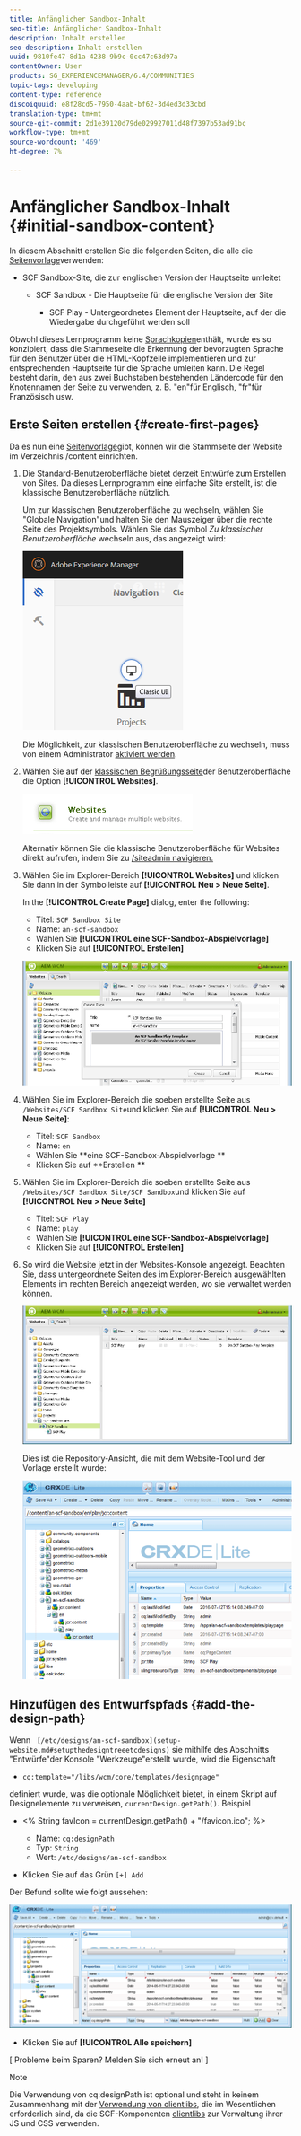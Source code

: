 ```yaml
---
title: Anfänglicher Sandbox-Inhalt
seo-title: Anfänglicher Sandbox-Inhalt
description: Inhalt erstellen
seo-description: Inhalt erstellen
uuid: 9810fe47-8d1a-4238-9b9c-0cc47c63d97a
contentOwner: User
products: SG_EXPERIENCEMANAGER/6.4/COMMUNITIES
topic-tags: developing
content-type: reference
discoiquuid: e8f28cd5-7950-4aab-bf62-3d4ed3d33cbd
translation-type: tm+mt
source-git-commit: 2d1e39120d79de029927011d48f7397b53ad91bc
workflow-type: tm+mt
source-wordcount: '469'
ht-degree: 7%

---
```



# Anfänglicher Sandbox-Inhalt {#initial-sandbox-content}

In diesem Abschnitt erstellen Sie die folgenden Seiten, die alle die [Seitenvorlage](initial-app.md#createthepagetemplate)verwenden:

* SCF Sandbox-Site, die zur englischen Version der Hauptseite umleitet

   * SCF Sandbox - Die Hauptseite für die englische Version der Site

      * SCF Play - Untergeordnetes Element der Hauptseite, auf der die Wiedergabe durchgeführt werden soll

Obwohl dieses Lernprogramm keine [Sprachkopien](../../help/sites-administering/tc-prep.md)enthält, wurde es so konzipiert, dass die Stammeseite die Erkennung der bevorzugten Sprache für den Benutzer über die HTML-Kopfzeile implementieren und zur entsprechenden Hauptseite für die Sprache umleiten kann. Die Regel besteht darin, den aus zwei Buchstaben bestehenden Ländercode für den Knotennamen der Seite zu verwenden, z. B. &quot;en&quot;für Englisch, &quot;fr&quot;für Französisch usw.

## Erste Seiten erstellen {#create-first-pages}

Da es nun eine [Seitenvorlage](initial-app.md#createthepagetemplate)gibt, können wir die Stammseite der Website im Verzeichnis /content einrichten.

1. Die Standard-Benutzeroberfläche bietet derzeit Entwürfe zum Erstellen von Sites. Da dieses Lernprogramm eine einfache Site erstellt, ist die klassische Benutzeroberfläche nützlich.

   Um zur klassischen Benutzeroberfläche zu wechseln, wählen Sie &quot;Globale Navigation&quot;und halten Sie den Mauszeiger über die rechte Seite des Projektsymbols. Wählen Sie das Symbol *Zu klassischer Benutzeroberfläche* wechseln aus, das angezeigt wird:

   ![chlimage_1-36](assets/chlimage_1-36.png)

   Die Möglichkeit, zur klassischen Benutzeroberfläche zu wechseln, muss von einem Administrator [aktiviert werden](../../help/sites-administering/enable-classic-ui.md).

1. Wählen Sie auf der [klassischen Begrüßungsseite](http://localhost:4502/welcome.html)der Benutzeroberfläche die Option **[!UICONTROL Websites]**.

   ![chlimage_1-37](assets/chlimage_1-37.png)

   Alternativ können Sie die klassische Benutzeroberfläche für Websites direkt aufrufen, indem Sie zu [/siteadmin navigieren.](http://localhost:4502/siteadmin)

1. Wählen Sie im Explorer-Bereich **[!UICONTROL Websites]** und klicken Sie dann in der Symbolleiste auf **[!UICONTROL Neu > Neue Seite]**.

   In the **[!UICONTROL Create Page]** dialog, enter the following:

   * Titel: `SCF Sandbox Site`
   * Name: `an-scf-sandbox`
   * Wählen Sie **[!UICONTROL eine SCF-Sandbox-Abspielvorlage]**
   * Klicken Sie auf **[!UICONTROL Erstellen]**

   ![chlimage_1-38](assets/chlimage_1-38.png)

1. Wählen Sie im Explorer-Bereich die soeben erstellte Seite aus `/Websites/SCF Sandbox Site`und klicken Sie auf **[!UICONTROL Neu > Neue Seite]**:

   * Titel: `SCF Sandbox`
   * Name: `en`
   * Wählen Sie **eine SCF-Sandbox-Abspielvorlage **
   * Klicken Sie auf **Erstellen **

1. Wählen Sie im Explorer-Bereich die soeben erstellte Seite aus `/Websites/SCF Sandbox Site/SCF Sandbox`und klicken Sie auf **[!UICONTROL Neu > Neue Seite]**

   * Titel: `SCF Play`
   * Name: `play`
   * Wählen Sie **[!UICONTROL eine SCF-Sandbox-Abspielvorlage]**
   * Klicken Sie auf **[!UICONTROL Erstellen]**

1. So wird die Website jetzt in der Websites-Konsole angezeigt. Beachten Sie, dass untergeordnete Seiten des im Explorer-Bereich ausgewählten Elements im rechten Bereich angezeigt werden, wo sie verwaltet werden können.

   ![chlimage_1-39](assets/chlimage_1-39.png)

   Dies ist die Repository-Ansicht, die mit dem Website-Tool und der Vorlage erstellt wurde:

   ![chlimage_1-40](assets/chlimage_1-40.png)

## Hinzufügen des Entwurfspfads {#add-the-design-path}

Wenn ` [/etc/designs/an-scf-sandbox](setup-website.md#setupthedesigntreeetcdesigns)` sie mithilfe des Abschnitts &quot;Entwürfe&quot;der Konsole &quot;Werkzeuge&quot;erstellt wurde, wird die Eigenschaft

* `cq:template="/libs/wcm/core/templates/designpage"`

definiert wurde, was die optionale Möglichkeit bietet, in einem Skript auf Designelemente zu verweisen, `currentDesign.getPath()`. Beispiel

* &lt;% String favIcon = currentDesign.getPath() + &quot;/favicon.ico&quot;; %>


   * Name: `cq:designPath`
   * Typ: `String`
   * Wert: `/etc/designs/an-scf-sandbox`

* Klicken Sie auf das Grün `[+] Add`

Der Befund sollte wie folgt aussehen:

![chlimage_1-41](assets/chlimage_1-41.png)

* Klicken Sie auf **[!UICONTROL Alle speichern]**

[ Probleme beim Sparen? Melden Sie sich erneut an! ]

>[!NOTE]
>
>Die Verwendung von cq:designPath ist optional und steht in keinem Zusammenhang mit der [Verwendung von clientlibs](develop-app.md#includeclientlibsintemplate), die im Wesentlichen erforderlich sind, da die SCF-Komponenten [clientlibs](client-customize.md#clientlibs-for-scf) zur Verwaltung ihrer JS und CSS verwenden.

